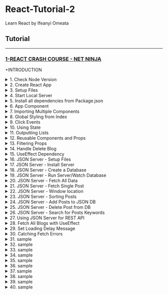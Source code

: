 # React-Tutorial-2
Learn React by Ifeanyi Omeata

## Tutorial

---

### [1-REACT CRASH COURSE - NET NINJA](#)

+INTRODUCTION

<details>
  <summary>1. Check Node Version</summary>

```bash
node -v
```

</details>

<details>
  <summary>2. Create React App</summary>

```bash
npx create-react-app dojo-blog
```

</details>

<details>
  <summary>3. Setup Files</summary>

Index.js:

```Javascript
import React from 'react';
import ReactDOM from 'react-dom/client';
import './index.css';
import App from './App';

const root = ReactDOM.createRoot(document.getElementById('root'));
root.render(
  <React.StrictMode>
    <App />
  </React.StrictMode>
);

```

App.js:

```Javascript
import logo from './logo.svg';
import './App.css';

function App() {
  return (
    <div className="App">
      <header className="App-header">
        <img src={logo} className="App-logo" alt="logo" />
        <p>
          Edit <code>src/App.js</code> and save to reload.
        </p>
        <a
          className="App-link"
          href="https://reactjs.org"
          target="_blank"
          rel="noopener noreferrer"
        >
          Learn React
        </a>
      </header>
    </div>
  );
}

export default App;

```

Index.html:

```HTML
<!DOCTYPE html>
<html lang="en">
  <head>
    <meta charset="utf-8" />
    <link rel="icon" href="%PUBLIC_URL%/favicon.ico" />
    <meta name="viewport" content="width=device-width, initial-scale=1" />
    <meta name="theme-color" content="#000000" />
    <meta
      name="description"
      content="Web site created using create-react-app"
    />
    <link rel="apple-touch-icon" href="%PUBLIC_URL%/logo192.png" />
    <!--
      manifest.json provides metadata used when your web app is installed on a
      user's mobile device or desktop. See https://developers.google.com/web/fundamentals/web-app-manifest/
    -->
    <link rel="manifest" href="%PUBLIC_URL%/manifest.json" />
    <!--
      Notice the use of %PUBLIC_URL% in the tags above.
      It will be replaced with the URL of the `public` folder during the build.
      Only files inside the `public` folder can be referenced from the HTML.

      Unlike "/favicon.ico" or "favicon.ico", "%PUBLIC_URL%/favicon.ico" will
      work correctly both with client-side routing and a non-root public URL.
      Learn how to configure a non-root public URL by running `npm run build`.
    -->
    <title>React App</title>
  </head>
  <body>
    <noscript>You need to enable JavaScript to run this app.</noscript>
    <div id="root"></div>
    <!--
      This HTML file is a template.
      If you open it directly in the browser, you will see an empty page.

      You can add webfonts, meta tags, or analytics to this file.
      The build step will place the bundled scripts into the <body> tag.

      To begin the development, run `npm start` or `yarn start`.
      To create a production bundle, use `npm run build` or `yarn build`.
    -->
  </body>
</html>

```

</details>

<details>
  <summary>4. Start Local Server</summary>

```bash
npm run start
```

```Javascript
// Compiled successfully!

// You can now view dojo-blog in the browser.

//   Local:            http://localhost:3000
//   On Your Network:  http://192.168.178.68:3000

// Note that the development build is not optimized.
// To create a production build, use npm run build.

// webpack compiled successfully

```

</details>

<details>
  <summary>5. Install all dependencies from Package.json</summary>

```bash
npm install
```

</details>

<details>
  <summary>6. App Component</summary>

App.js:

```Javascript
import './App.css';

function App() {
  const title = 'Welcome to the new blog';
  const likes = 50;
  const person = { name: 'yoshi' , age: 30 };
  const link = 'http://www.google.com';

  return (
    <div className="App">
      <header className="App-header">
        <h1>App Component</h1>
        <h2>{ title}</h2>
        <p>Liked { likes } times</p>
        <p>{ person.name }</p>
        <p>{ 10 }</p>
        <p>{ "hello, ninjas" }</p>
        <p>{ [1,2,3,4,5] }</p>
        <p>{Math.random() * 10 }</p>

        <a href={link}>Google Site</a>
      </header>
    </div>
  );
}

export default App;
```

</details>

<details>
  <summary>7. Importing Multiple Components</summary>

App.js:

```Javascript
import './App.css';
import Navbar from './components/Navbar';
import Home from './components/Home';

function App() {

  return (
    <div className="App">
      <Navbar />
      <header className="content">
        <Home />
      </header>
    </div>
  );
}

export default App;
```

Navbar.js:

```Javascript
const Navbar = () => {
    return (
        <nav className="navbar">
            <h1>The Dojo Blog</h1>
            <div className="links">
                <a href="/">Home</a>
                <a href="/create" style={{
                    color: "white",
                    backgroundColor: "#f1356d",
                    borderRadius: "8px",
                    padding: "5px",
                    textDecoration: "none"
                }}>New Blog</a>
            </div>
        </nav>
    );
}

export default Navbar;
```

Home.js:

```Javascript
const Home = ()=> {
    return (
        <div className="home">
            <h2>This is the Homepage</h2>
        </div>
    );
}

export default Home;
```

</details>

<details>
  <summary>8. Global Styling from Index</summary>

Index.js:

```Javascript
import React from 'react';
import ReactDOM from 'react-dom/client';
import './index.css';
import App from './App';

const root = ReactDOM.createRoot(document.getElementById('root'));
root.render(
  <React.StrictMode>
    <App />
  </React.StrictMode>
);

```

App.js:

```Javascript
import Navbar from './components/Navbar';
import Home from './components/Home';

function App() {

  return (
    <div className="App">
      <Navbar />
      <header className="content">
        <Home />
      </header>
    </div>
  );
}

export default App;
```

Index.css:

```CSS
@import url('https://fonts.googleapis.com/css2?family=Quicksand:wght@300;400;500;600;700&display=swap');

/* base styles */
* {
  margin: 0;
  font-family: "Quicksand";
  color: #333;
}
.navbar {
  padding: 20px;
  display: flex;
  align-items: center;
  max-width: 600px;
  margin: 0 auto;
  border-bottom: 1px solid #f2f2f2;
}
.navbar h1 {
  color: #f1356d;
}
.navbar .links {
  margin-left: auto;
}
.navbar a {
  margin-left: 16px;
  text-decoration: none;
  padding: 6px;
}
.navbar a:hover {
  color: #f1356d;
}
.content {
  max-width: 600px;
  margin: 40px auto;
  padding: 20px;
}

```

</details>

<details>
  <summary>9. Click Events</summary>

Home.js:

```Javascript
const Home = ()=> {

    const handleClick = (e) => {
        console.log('hello, ninjas', e.target);
    }

    return (
        <div className="home">
            <h2>This is the Homepage</h2>
            <button onClick={handleClick}>Click me</button>
        </div>
    );
}

export default Home;
```

```Javascript
// hello, ninjas <button>Click me Again</button>
```

```Javascript
const Home = ()=> {

    const handleClick = (e) => {
        console.log('hello, ninjas', e.target);
    }

    const handleClickAgain = (e, name) => {
        console.log('hello ' + name);
        console.log(e.target);
    }

    return (
        <div className="home">
            <h2>This is the Homepage</h2>
            <button onClick={handleClick}>Click me</button>
            <button onClick={(e)=>handleClickAgain(e, 'Ben')}>Click me Again</button>
        </div>
    );
}

export default Home;
```

```Javascript
// hello Ben
// <button>Click me Again</button>
```

</details>

<details>
  <summary>10. Using State</summary>

Home.js:

```Javascript
import {useState} from 'react';

const Home = () => {

    const [name, setName] = useState('Andrew');

    const handleClick = (e) => {
        setName(e.target.value);
    }

    return (
        <div className="home">
            <h2>This is the Homepage</h2>
            <p>{name}</p>
            <button value='Mike' onClick={handleClick}>Click me</button>
        </div>
    );
}

export default Home;
```

```Javascript
import {useState} from 'react';

const Home = () => {

    const [name, setName] = useState('Andrew');
    const [age, setAge] = useState(25);

    const handleClick = (e) => {
        setName('Mike');
        setAge(30);
    }

    return (
        <div className="home">
            <h2>This is the Homepage</h2>
            <p>{ name } is { age } years old</p>
            <button onClick={handleClick}>Click me</button>
        </div>
    );
}

export default Home;
```

</details>

<details>
  <summary>11. Outputting Lists</summary>

Home.js:

```Javascript
import {useState} from 'react';

const Home = () => {

    const [blogs, setBlogs] = useState([
        {title: 'My new website', body: 'lorem ipsum...', author: 'mario', id: 1},
        {title: 'Welcome party!', body: 'lorem ipsum...', author: 'yoshi', id: 2},
        {title: 'Web dev top tips', body: 'lorem ipsum...', author: 'mario', id: 3}
    ]);

    return (
        <div className="home">
            {blogs.map((blog) => (
                <div className="blog-preview" key={blog.id}>
                    <h2>{ blog.title }</h2>
                    <p>Written by { blog.author }</p>
                </div>
            ))}
        </div>
    );
}

export default Home;
```

Index.css:

```css

/* blog previews / list */
.blog-preview {
  padding: 10px 16px;
  margin: 20px 0;
  border-bottom: 1px solid #fafafa;
}
.blog-preview:hover {
  box-shadow: 1px 3px 5px rgba(0,0,0,0.1);
}
.blog-preview h2 {
  font-size: 20px;
  color: #f1356d;
  margin-bottom: 8px;
}
```

</details>

<details>
  <summary>12. Reusable Components and Props</summary>

Home.js:

```Javascript
import {useState} from 'react';
import BlogList from './BlogList';

const Home = () => {

    const [blogs, setBlogs] = useState([
        {title: 'My new website', body: 'lorem ipsum...', author: 'mario', id: 1},
        {title: 'Welcome party!', body: 'lorem ipsum...', author: 'yoshi', id: 2},
        {title: 'Web dev top tips', body: 'lorem ipsum...', author: 'mario', id: 3}
    ]);

    return (
        <BlogList blogs={blogs} title="All Blogs!" />
    );
}

export default Home;
```

BlogList.js:

```Javascript
import React from 'react';

const BlogList = ({blogs, title}) => {
    // const blogs = props.blogs;
    // const title = props.title;

    return (
        <div className="home">
            <h2>{ title }</h2>
            {blogs.map((blog) => (
                <div className="blog-preview" key={blog.id}>
                    <h2>{ blog.title }</h2>
                    <p>Written by { blog.author }</p>
                </div>
            ))}
        </div>
     );
}

export default BlogList;
```

</details>

<details>
  <summary>13. Filtering Props</summary>

Home.js:

```Javascript
import {useState} from 'react';
import BlogList from './BlogList';

const Home = () => {

    const [blogs, setBlogs] = useState([
        {title: 'My new website', body: 'lorem ipsum...', author: 'mario', id: 1},
        {title: 'Welcome party!', body: 'lorem ipsum...', author: 'yoshi', id: 2},
        {title: 'Web dev top tips', body: 'lorem ipsum...', author: 'mario', id: 3}
    ]);

    return (
        <BlogList blogs={blogs.filter((blog) => blog.author === 'mario')} title="All Blogs!" />
    );
}

export default Home;
```

</details>

<details>
  <summary>14. Handle Delete Blog</summary>

Home.js:

```Javascript
import {useState} from 'react';
import BlogList from './BlogList';

const Home = () => {

    const [blogs, setBlogs] = useState([
        {title: 'My new website', body: 'lorem ipsum...', author: 'mario', id: 1},
        {title: 'Welcome party!', body: 'lorem ipsum...', author: 'yoshi', id: 2},
        {title: 'Web dev top tips', body: 'lorem ipsum...', author: 'mario', id: 3}
    ]);

    const handleDelete = (id)=> {
        const newBlogs = blogs.filter(blog => blog.id !== id);
        setBlogs(newBlogs);
    }

    return (
        <div className="home">
            <BlogList blogs={blogs} title="All Blogs!" handleDelete={handleDelete}/>
        </div>
    );
}

export default Home;
```

BlogList.js:

```Javascript
import React from 'react';

const BlogList = ({blogs, title, handleDelete}) => {

    return (
        <div className="blog-list">
            <h2>{ title }</h2>
            {blogs.map((blog) => (
                <div className="blog-preview" key={blog.id}>
                    <h2>{ blog.title }</h2>
                    <p>Written by { blog.author }</p>
                    <button onClick={()=>handleDelete(blog.id)}>Delete Blog</button>
                </div>
            ))}
        </div>
     );
}

export default BlogList;
```

</details>

<details>
  <summary>15. UseEffect Dependency</summary>

Home.js:

```Javascript
import { useEffect, useState } from "react";
import BlogList from "./BlogList";

const Home = () => {
    const [blogs, setBlogs] = useState([
        { title: "My new website", body: "lorem ipsum...", author: "mario", id: 1 },
        { title: "Welcome party!", body: "lorem ipsum...", author: "yoshi", id: 2 },
        { title: "Web dev top tips", body: "lorem ipsum...", author: "mario", id: 3},
    ]);

    const [name, setName] = useState('mario');

    const handleDelete = (id) => {
        const newBlogs = blogs.filter((blog) => blog.id !== id);
        setBlogs(newBlogs);
    };

    useEffect(() => {
        console.log("use effect ran");
        console.log(name);
    },[name]);

    return (
        <div className="home">
            <BlogList blogs={blogs} title="All Blogs!" handleDelete={handleDelete} />
            <button onClick={() => setName('luigi')}>change name</button>
            <p>{ name }</p>
        </div>
    );
};

export default Home;
```

</details>

<details>
  <summary>16. JSON Server - Setup Files</summary>

index.html:

```html
<html lang="en">
<head>
  <meta charset="UTF-8">
  <meta name="viewport" content="width=device-width, initial-scale=1.0">
  <link rel="stylesheet" href="styles.css">
  <title>JSON Server</title>
</head>
<body>

  <nav>
    <h1>All Blogs</h1>
    <a href="/create.html">Add a new blog</a>
  </nav>

  <div class="blogs">
    <!-- inject blogs here from js -->
  </div>

  <script src="js/index.js"></script>
</body>
</html>
```

create.html:

```html
<html lang="en">
<head>
  <meta charset="UTF-8">
  <meta name="viewport" content="width=device-width, initial-scale=1.0">
  <link rel="stylesheet" href="styles.css">
  <title>JSON Server</title>
</head>
<body>

  <h1>Create a New Blog</h1>

  <form>
    <input type="text" name="title" required placeholder="Blog title">
    <textarea name="body" required placeholder="Blog body"></textarea>
    <button>Create</button>
  </form>

  <script src="js/create.js"></script>
</body>
</html>
```

details.html:

```html
<html lang="en">
<head>
  <meta charset="UTF-8">
  <meta name="viewport" content="width=device-width, initial-scale=1.0">
  <link rel="stylesheet" href="styles.css">
  <title>JSON Server</title>
</head>
<body>

  <div class="details">
    <!-- inject blog details here -->
  </div>

  <script src="js/details.js"></script>
</body>
</html>
```

styles.css:

```css
@import url('https://fonts.googleapis.com/css2?family=Roboto:wght@300;400;500;700&display=swap');

/* base styles */
body {
  background: #eee;
  font-family: 'Roboto';
  color: #444;
  max-width: 960px;
  margin: 100px auto;
  padding: 10px;
}
nav {
  display: flex;
  justify-content: space-between;
}
nav h1 {
  margin: 0;
}
nav a {
  color: white;
  text-decoration: none;
  background: #36cca2;
  padding: 10px;
  border-radius: 10px;
}
form {
  max-width: 500px;
}
input, textarea {
  display: block;
  margin: 16px 0;
  padding: 6px 10px;
  width: 100%;
  border: 1px solid #ddd;
  font-family: 'Roboto';
}
textarea {
  min-height:200px;
}
```

js/index.js

```Javascript
// javascript for index.html
```

js/create.js:

```Javascript
// javascript for create.html
```

js/details.js:

```Javascript
// javascript for details.html
```

</details>

<details>
  <summary>17. JSON Server - Install Server</summary>

```bash
# Install JSON Server Globally
npm install -g json-server

# #Install JSON Server Locally
npm install json-server

# Check JSON Server version
json-server --version

# Run JSON server
json-server --watch db.json
json-server --watch db.json --port 3004
```

</details>

<details>
  <summary>18. JSON Server - Create a Database</summary>

data/db.json:

```Json
{
  "posts": [
    {
      "id": 1,
      "likes": 30,
      "title": "Welcome to the new blog",
      "body": "Lorem ninja ipsum dolor sit amet, consectetuer adipiscing elit, sed diam nonummy nibh euismod tincidunt ut laoreet dolore magna aliquam erat volutpat."
    },
    {
      "id": 2,
      "likes": 15,
      "title": "How to be a Net Ninja",
      "body": "Lorem ninja ipsum dolor sit amet, consectetuer adipiscing elit, sed diam nonummy nibh euismod tincidunt ut laoreet dolore magna aliquam erat volutpat."
    },
    {
      "title": "New Vue course coming soon!",
      "body": "Lorem ninja ipsum dolor sit amet, consectetuer adipiscing elit, sed diam nonummy nibh euismod tincidunt ut laoreet dolore magna aliquam erat volutpat.",
      "likes": 20,
      "id": 3
    },
    {
      "title": "Mario Kart Live review",
      "body": "Lorem ninja ipsum dolor sit amet, consectetuer adipiscing elit, sed diam nonummy nibh euismod tincidunt ut laoreet dolore magna aliquam erat volutpat.",
      "likes": 69,
      "id": 4
    }
  ],
  "polls": [
    {
      "id": 1,
      "question": "Do you prefer Vue or React?",
      "answerA": "Vue",
      "answerB": "React"
    }
  ]
}

```

</details>

<details>
  <summary>19. JSON Server - Run Server/Watch Database</summary>

```bash
# Run JSON server
json-server --watch data/db.json
json-server --watch data/db.json --port 3004
```

```javascript
// \{^_^}/ hi!

//   Loading data/db.json
//   Done

//   Resources
//   http://localhost:3000/posts
//   http://localhost:3000/polls

//   Home
//   http://localhost:3000

//   Type s + enter at any time to create a snapshot of the database
//   Watching...
```

</details>

<details>
  <summary>20. JSON Server - Fetch All Data</summary>

Index.html:

```html
<html lang="en">
<head>
  <meta charset="UTF-8">
  <meta name="viewport" content="width=device-width, initial-scale=1.0">
  <link rel="stylesheet" href="styles.css">
  <title>JSON Server</title>
</head>
<body>

  <nav>
    <h1>All Blogs</h1>
    <a href="/create.html">Add a new blog</a>
  </nav>

  <div class="blogs">
    <!-- inject blogs here from js -->
  </div>

  <script src="js/index.js"></script>
</body>
</html>
```

js/index.js:

```javascript
// javascript for index.html
const container = document.querySelector('.blogs');
const pathname = window.location.pathname;
const filename = pathname.slice(pathname.lastIndexOf('/') + 1);
const dirname = pathname.slice(0, pathname.lastIndexOf('/'));

const renderPosts = async () => {
  let uri = 'http://localhost:3000/posts';

  const res = await fetch(uri);
  const posts = await res.json();

  let template = '';
  posts.forEach(post => {
    template += `
      <div class="post">
        <h2>${post.title}</h2>
        <p><small>${post.likes} likes</small></p>
        <p>${post.body.slice(0, 200)}...</p>
        <a href="${dirname}/details.html?id=${post.id}">Read more</a>
      </div>
    `
  });

  container.innerHTML = template;
}

window.addEventListener('DOMContentLoaded', () => renderPosts());
```

styles.css:

```css
/* post list */
.post {
  padding: 16px;
  background: white;
  border-radius: 10px;
  margin: 20px 0;
}
.post h2 {
  margin: 0;
}
.post p {
  margin-top: 0;
}
.post a {
  color: #36cca2;
}

```

</details>

<details>
  <summary>21. JSON Server - Fetch Single Post </summary>

details.html:

```html
<html lang="en">
<head>
  <meta charset="UTF-8">
  <meta name="viewport" content="width=device-width, initial-scale=1.0">
  <link rel="stylesheet" href="styles.css">
  <title>JSON Server</title>
</head>
<body>

  <div class="details">
    <!-- inject blog details here -->
  </div>

  <script src="js/details.js"></script>
</body>
</html>
```

js/details.js:

```javascript
// javascript for details.html
const id = new URLSearchParams(window.location.search).get('id');
const container = document.querySelector('.details');
const pathname = window.location.pathname;
const filename = pathname.slice(pathname.lastIndexOf('/') + 1);
const dirname = pathname.slice(0, pathname.lastIndexOf('/'));

const renderDetails = async () => {
  const res = await fetch('http://localhost:3000/posts/' + id);
  if (!res.ok) {
    window.location.replace(`${dirname}/index.html`);
  }
  const post = await res.json();

  const template = `
    <h1>${post.title}</h1>
    <p>${post.body}</p>
  `

  container.innerHTML = template;
}

window.addEventListener('DOMContentLoaded', renderDetails);

```

</details>

<details>
  <summary>22. JSON Server - Window location</summary>

```javascript
// window.location.href returns the href (URL) of the current page
// window.location.hostname returns the domain name of the web host
// window.location.pathname returns the path and filename of the current page
// window.location.protocol returns the web protocol used (http: or https:)
// window.location.assign() loads a new document
```

```Javascript
const pathname = window.location.pathname;
const filename = pathname.slice(pathname.lastIndexOf('/') + 1);
const dirname = pathname.slice(0, pathname.lastIndexOf('/'));
```

</details>

<details>
  <summary>23. JSON Server - Sorting Posts</summary>

```Javascript
let uri = 'http://localhost:3000/posts?_sort=likes&_order=desc';
```

Index.js:

```Javascript
// javascript for index.html
const container = document.querySelector('.blogs');
const pathname = window.location.pathname;
const filename = pathname.slice(pathname.lastIndexOf('/') + 1);
const dirname = pathname.slice(0, pathname.lastIndexOf('/'));

const renderPosts = async () => {
  let uri = 'http://localhost:3000/posts?_sort=likes&_order=desc';

  const res = await fetch(uri);
  const posts = await res.json();

  let template = '';
  posts.forEach(post => {
    template += `
      <div class="post">
        <h2>${post.title}</h2>
        <p><small>${post.likes} likes</small></p>
        <p>${post.body.slice(0, 200)}...</p>
        <a href="${dirname}/details.html?id=${post.id}">Read more</a>
      </div>
    `
  });

  container.innerHTML = template;
}

window.addEventListener('DOMContentLoaded', () => renderPosts());
```

</details>

<details>
  <summary>24. JSON Server - Add Posts to JSON DB</summary>

create.html:

```html
<html lang="en">
<head>
  <meta charset="UTF-8">
  <meta name="viewport" content="width=device-width, initial-scale=1.0">
  <link rel="stylesheet" href="styles.css">
  <title>JSON Server</title>
</head>
<body>

  <h1>Create a New Blog</h1>

  <form>
    <input type="text" name="title" required placeholder="Blog title">
    <textarea name="body" required placeholder="Blog body"></textarea>
    <button>Create</button>
  </form>

  <script src="js/create.js"></script>
</body>
</html>
```

create.js:

```javascript
// javascript for create.html

const form = document.querySelector('form');

const pathname = window.location.pathname;
const filename = pathname.slice(pathname.lastIndexOf('/') + 1);
const dirname = pathname.slice(0, pathname.lastIndexOf('/'));

const createPost = async (e) => {
  e.preventDefault();

  const doc = {
    title: form.title.value,
    body: form.body.value,
    likes: 0,
  }

  await fetch('http://localhost:3000/posts', {
    method: 'POST',
    body: JSON.stringify(doc),
    headers: { 'Content-Type': 'application/json' }
  })

  window.location.replace(`${dirname}/index.html`);
}

form.addEventListener('submit', createPost);

```

</details>

<details>
  <summary>25. JSON Server - Delete Post from DB</summary>

details.html:

```html
<html lang="en">
<head>
  <meta charset="UTF-8">
  <meta name="viewport" content="width=device-width, initial-scale=1.0">
  <link rel="stylesheet" href="styles.css">
  <title>JSON Server</title>
</head>
<body>

  <div class="details">
    <!-- inject blog details here -->
  </div>
  <button class="delete">delete</button>

  <script src="js/details.js"></script>
</body>
</html>
```

details.js:

```javascript
// javascript for details.html
const id = new URLSearchParams(window.location.search).get('id');
const container = document.querySelector('.details');
const deleteBtn = document.querySelector('.delete');

const pathname = window.location.pathname;
const filename = pathname.slice(pathname.lastIndexOf('/') + 1);
const dirname = pathname.slice(0, pathname.lastIndexOf('/'));

const renderDetails = async () => {
  const res = await fetch('http://localhost:3000/posts/' + id);
  if (!res.ok) {
    window.location.replace(`${dirname}/index.html`);
  }
  const post = await res.json();

  const template = `
    <h1>${post.title}</h1>
    <p>${post.body}</p>
  `

  container.innerHTML = template;
}

deleteBtn.addEventListener('click', async () => {
  const res = await fetch('http://localhost:3000/posts/' + id, {
    method: 'DELETE'
  });
  window.location.replace(`${dirname}/index.html`);
})

window.addEventListener('DOMContentLoaded', renderDetails);

```

</details>

<details>
  <summary>26. JSON Server - Search for Posts Keywords</summary>

index.html:

```html
<html lang="en">
<head>
  <meta charset="UTF-8">
  <meta name="viewport" content="width=device-width, initial-scale=1.0">
  <link rel="stylesheet" href="styles.css">
  <title>JSON Server</title>
</head>
<body>

  <nav>
    <h1>All Blogs</h1>
    <a href="/Cloud/Json-Server/create.html">Add a new blog</a>
  </nav>

  <form class="search">
    <input type="text" placeholder="search term" name="term">
  </form>

  <div class="blogs">
    <!-- inject blogs here from js -->
  </div>

  <script src="js/index.js"></script>
</body>
</html>

```

js/index.js:

```Javascript
// javascript for index.html
const container = document.querySelector('.blogs');
const searchForm = document.querySelector('.search');

const pathname = window.location.pathname;
const filename = pathname.slice(pathname.lastIndexOf('/') + 1);
const dirname = pathname.slice(0, pathname.lastIndexOf('/'));

const renderPosts = async (term) => {
  let uri = 'http://localhost:3000/posts?_sort=likes&_order=desc';
  if (term) {
    uri += `&q=${term}`
  }

  const res = await fetch(uri);
  const posts = await res.json();

  let template = '';
  posts.forEach(post => {
    template += `
      <div class="post">
        <h2>${post.title}</h2>
        <p><small>${post.likes} likes</small></p>
        <p>${post.body.slice(0, 200)}...</p>
        <a href="${dirname}/details.html?id=${post.id}">Read more</a>
      </div>
    `
  });

  container.innerHTML = template;
}

// search
searchForm.addEventListener('submit', async (e) => {
  e.preventDefault();
  renderPosts(searchForm.term.value.trim());
})

window.addEventListener('DOMContentLoaded', () => renderPosts());
```

</details>

<details>
  <summary>27. Using JSON Server for REST API</summary>

data/db.json:

```json
{
  "blogs": [
    {
      "title": "My First Blog",
      "body": "Why do we use it?\nIt is a long established fact that a reader will be distracted by the readable content of a page when looking at its layout. The point of using Lorem Ipsum is that it has a more-or-less normal distribution of letters, as opposed to using 'Content here, content here', making it look like readable English.",
      "author": "mario",
      "id": 1
    },
    {
      "title": "Opening Party!",
      "body": "Why do we use it?\nIt is a long established fact that a reader will be distracted by the readable content of a page when looking at its layout. The point of using Lorem Ipsum is that it has a more-or-less normal distribution of letters, as opposed to using 'Content here, content here', making it look like readable English.",
      "author": "yoshi",
      "id": 2
    }
  ]
}

```

Run JSON Server:

```bash
json-server --watch data/db.json --port 8000
```

API Endpoints:

```bash
/blogs        GET     Fetch all blogs
/blogs/{id}   GET     Fetch a single blog
/blogs        POST    Add a new blog
/blogs/{id}   DELETE  Delete a blog
```

</details>

<details>
  <summary>28. Fetch All Blogs with UseEffect</summary>

Home.js:

```javascript
import { useEffect, useState } from "react";
import BlogList from "./BlogList";

const Home = () => {
    const [blogs, setBlogs] = useState(null)

    useEffect(() => {
        fetch('http://localhost:8000/blogs')
        .then(res => {
            return res.json();
        })
        .then(data => {
            setBlogs(data);
        })
    }, [])

    return (
        <div className="home">
        {blogs && <BlogList blogs={blogs} title="All Blogs!" />}
        </div>
    );
}

export default Home;

```

BlogList.js:

```javascript
import React from 'react';

const BlogList = ({blogs, title}) => {

    return (
        <div className="blog-list">
            <h2>{ title }</h2>
            {blogs.map((blog) => (
                <div className="blog-preview" key={blog.id}>
                    <h2>{ blog.title }</h2>
                    <p>Written by { blog.author }</p>
                </div>
            ))}
        </div>
    );
}

export default BlogList;
```

</details>

<details>
  <summary>29. Set Loading Delay Message</summary>

Home.js:

```javascript
import { useEffect, useState } from "react";
import BlogList from "./BlogList";

const Home = () => {
    const [blogs, setBlogs] = useState(null);
    const [isPending, setIsPending] = useState(true);

    useEffect(() => {
        setTimeout(() => {
        fetch('http://localhost:8000/blogs')
        .then(res => {
            return res.json();
        })
        .then(data => {
            setIsPending(false);
            setBlogs(data);
        })
        }, 1000);
    }, [])

    return (
        <div className="home">
        { isPending && <div>Loading...</div> }
        {blogs && <BlogList blogs={blogs} title="All Blogs!" />}
        </div>
    );
}

export default Home;
```

</details>

<details>
  <summary>30. Catching Fetch Errors</summary>

Home.js:

```javascript
import { useEffect, useState } from "react";
import BlogList from "./BlogList";

const Home = () => {
    const [blogs, setBlogs] = useState(null);
    const [isPending, setIsPending] = useState(true);
    const [error, setError] = useState(null);

    useEffect(() => {
        setTimeout(() => {
        fetch('http://localhost:8000/blogs')
        .then(res => {
            if (!res.ok) { // error coming back from server
            throw Error('could not fetch the data for that resource');
            }
            return res.json();
        })
        .then(data => {
            setIsPending(false);
            setBlogs(data);
            setError(null);
        })
        .catch(err => {
            // auto catches network / connection error
            setIsPending(false);
            setError(err.message);
            setBlogs(null);
        })
        }, 1000);
    }, [])

    return (
        <div className="home">
        { error && <div>{ error }</div> }
        { isPending && <div>Loading...</div> }
        {blogs && <BlogList blogs={blogs} title="All Blogs!" />}
        </div>
    );
}

export default Home;
```

</details>

<details>
  <summary>31. sample</summary>



```Javascript

```

```Javascript

```

```Javascript

```

</details>


<details>
  <summary>32. sample</summary>



```Javascript

```

```Javascript

```

```Javascript

```

</details>


<details>
  <summary>33. sample</summary>



```Javascript

```

```Javascript

```

```Javascript

```

</details>


<details>
  <summary>34. sample</summary>



```Javascript

```

```Javascript

```

```Javascript

```

</details>


<details>
  <summary>35. sample</summary>



```Javascript

```

```Javascript

```

```Javascript

```

</details>


<details>
  <summary>36. sample</summary>



```Javascript

```

```Javascript

```

```Javascript

```

</details>


<details>
  <summary>37. sample</summary>



```Javascript

```

```Javascript

```

```Javascript

```

</details>


<details>
  <summary>38. sample</summary>



```Javascript

```

```Javascript

```

```Javascript

```

</details>


<details>
  <summary>39. sample</summary>



```Javascript

```

```Javascript

```

```Javascript

```

</details>


<details>
  <summary>40. sample</summary>



```Javascript

```

```Javascript

```

```Javascript

```

</details>


